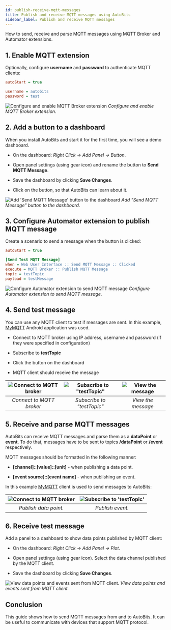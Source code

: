 ```yaml
---
id: publish-receive-mqtt-messages
title: Publish and receive MQTT messages using AutoBits
sidebar_label: Publish and receive MQTT messages
---
```


How to send, receive and parse MQTT messages using MQTT Broker and Automator extensions.

## 1. Enable MQTT extension

Optionally, configure **username** and **password** to authenticate MQTT clients:

```ini
autoStart = true

username = autobits
password = test
```

![Configure and enable MQTT Broker extension](/img/quickstart/configure-mqtt.png)
*Configure and enable MQTT Broker extension.*

## 2. Add a button to a dashboard

When you install AutoBits and start it for the first time, you will see a demo dashboard.

* On the dashboard: *Right Click -> Add Panel -> Button*.

* Open panel settings (using gear icon) and rename the button to **Send MQTT Message**.

* Save the dashboard by clicking **Save Changes**.

* Click on the button, so that AutoBits can learn about it.

![Add 'Send MQTT Message' button to the dashboard](/img/quickstart/add-buttton-send-mqtt-message.png)
*Add "Send MQTT Message" button to the dashboard.*

## 3. Configure Automator extension to publish MQTT message

Create a scenario to send a message when the button is clicked:

```ini
autoStart = true

[Send Test MQTT Message]
when = Web User Interface :: Send MQTT Message :: Clicked
execute = MQTT Broker :: Publish MQTT Message
topic = testTopic
payload = testMessage
```

![Configure Automator extension to send MQTT message](/img/quickstart/configure-automator-send-mqtt.png)
*Configure Automator extension to send MQTT message.*

## 4. Send test message

You can use any MQTT client to test if messages are sent. In this example, [MyMQTT](https://play.google.com/store/apps/details?id=at.tripwire.mqtt.client) Android application was used.

* Connect to MQTT broker using IP address, username and password (if they were specified in configuration)

* Subscribe to **testTopic**

* Click the button on the dashboard

* MQTT client should receive the message

![Connect to MQTT broker](/img/quickstart/my-mqtt-1.jpg)  |  ![Subscribe to "testTopic"](/img/quickstart/my-mqtt-2.jpg) | ![View the message](/img/quickstart/my-mqtt-3.jpg)
:------------------------------:|:-------------------------------:|:---------------------------------------------:
*Connect to MQTT broker*          | *Subscribe to "testTopic"*       | *View the message*

## 5. Receive and parse MQTT messages

AutoBits can receive MQTT messages and parse them as a **dataPoint** or **event**. To do that, messages have to be sent to topics **/dataPoint** or **/event** respectively.

MQTT messages should be formatted in the following manner:

* **[channel]::[value]::[unit]** - when publishing a data point.

* **[event source]::[event name]** - when publishing an event.

In this example [MyMQTT](https://play.google.com/store/apps/details?id=at.tripwire.mqtt.client) client is used to send messages to AutoBits:

![Connect to MQTT broker](/img/quickstart/receive-mqtt-message-1.jpg)  |  ![Subscribe to 'testTopic'](/img/quickstart/receive-mqtt-message-2.jpg)
:------------------------------:|:-------------------------------:
*Publish data point.*          | *Publish event.*

## 6. Receive test message

Add a panel to a dashboard to show data points published by MQTT client:

* On the dashboard: *Right Click -> Add Panel -> Plot*.

* Open panel settings (using gear icon). Select the data channel published by the MQTT client.

* Save the dashboard by clicking **Save Changes**.

![View data points and events sent from MQTT client.](/img/quickstart/mqtt-receive-messages-dashboard.png)
*View data points and events sent from MQTT client.*

## Conclusion

This guide shows how to send MQTT messages from and to AutoBits. It can be useful to communicate with devices that support MQTT protocol.
